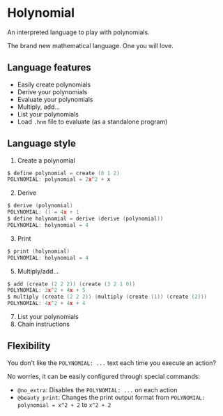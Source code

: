 # Holynomial
An interpreted language to play with polynomials.

The brand new mathematical language. One you will love.

## Language features

* Easily create polynomials
* Derive your polynomials
* Evaluate your polynomials
* Multiply, add...
* List your polynomials
* Load `.hnm`  file to evaluate (as a standalone program)

## Language style

1. Create a polynomial
```c
$ define polynomial = create (0 1 2)
POLYNOMIAL: polynomial = 2x^2 + x
```
2. Derive
```c
$ derive (polynomial)
POLYNOMIAL: () = 4x + 1
$ define holynomial = derive (derive (polynomial))
POLYNOMIAL: holynomial = 4
```

3. Print
```c
$ print (holynomial)
POLYNOMIAL: holynomial = 4
```

5. Multiply/add...
```c
$ add (create (2 2 2)) (create (3 2 1 0))
POLYNOMIAL: 3x^2 + 4x + 5
$ multiply (create (2 2 2)) (multiply (create (1)) (create (2)))
POLYNOMIAL: 4x^2 + 4x + 4
```

7. List your polynomials
8. Chain instructions

## Flexibility

You don't like the `POLYNOMIAL: ...`  text each time you execute an action?

No worries, it can be easily configured through special commands:

* `@no_extra`: Disables the `POLYNOMIAL: ...` on each action
* `@beauty_print`: Changes the print output format from
  `POLYNOMIAL: polynomial = x^2 + 2` to `x^2 + 2`
